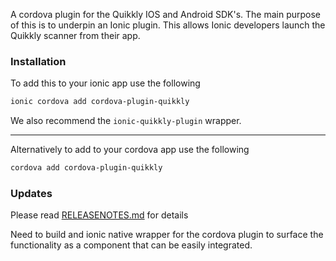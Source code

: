 
A cordova plugin for the Quikkly IOS and Android SDK's. The main purpose of this is to underpin an Ionic plugin. This allows Ionic developers launch the Quikkly scanner from their app.

### Installation ###

To add this to your ionic app use the following
```sh
ionic cordova add cordova-plugin-quikkly
```

We also recommend the `ionic-quikkly-plugin` wrapper.

---

Alternatively to add to your cordova app use the following
```sh
cordova add cordova-plugin-quikkly
```

### Updates ###

Please read [RELEASENOTES.md]() for details

Need to build and ionic native wrapper for the cordova plugin to surface the functionality as a component that can be easily integrated.
